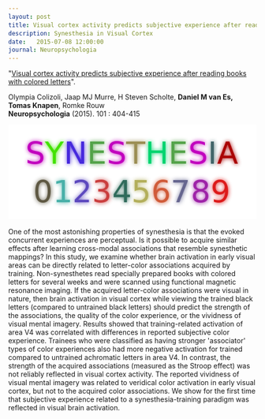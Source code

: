 ```yaml
---
layout: post
title: Visual cortex activity predicts subjective experience after reading books with colored letters
description: Synesthesia in Visual Cortex
date:   2015-07-08 12:00:00
journal: Neuropsychologia
---
```


"<a href="http://www.sciencedirect.com/science/article/pii/S0028393215300919" target="_blank" alt="Visual cortex activity predicts subjective experience after reading books with colored letters" >Visual cortex activity predicts subjective experience after reading books with colored letters</a>". 

Olympia Colizoli, Jaap MJ Murre, H Steven Scholte, <strong>Daniel M van Es, Tomas Knapen</strong>, Romke Rouw<br /> 
<strong>Neuropsychologia</strong> (2015). 101 : 404-415

<img class="col one left" src="/img/publications/synesthesia.png">

One of the most astonishing properties of synesthesia is that the evoked concurrent experiences are perceptual. Is it possible to acquire similar effects after learning cross-modal associations that resemble synesthetic mappings? In this study, we examine whether brain activation in early visual areas can be directly related to letter-color associations acquired by training. Non-synesthetes read specially prepared books with colored letters for several weeks and were scanned using functional magnetic resonance imaging. If the acquired letter-color associations were visual in nature, then brain activation in visual cortex while viewing the trained black letters (compared to untrained black letters) should predict the strength of the associations, the quality of the color experience, or the vividness of visual mental imagery. Results showed that training-related activation of area V4 was correlated with differences in reported subjective color experience. Trainees who were classified as having stronger 'associator' types of color experiences also had more negative activation for trained compared to untrained achromatic letters in area V4. In contrast, the strength of the acquired associations (measured as the Stroop effect) was not reliably reflected in visual cortex activity. The reported vividness of visual mental imagery was related to veridical color activation in early visual cortex, but not to the acquired color associations. We show for the first time that subjective experience related to a synesthesia-training paradigm was reflected in visual brain activation.